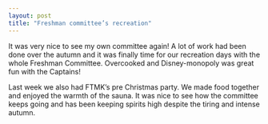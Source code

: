 ```yaml
---
layout: post
title: "Freshman committee’s recreation"
---
```


It was very nice to see my own committee again! A lot of work had been done over the autumn and it was finally time for our recreation days with the whole Freshman Committee. Overcooked and Disney-monopoly was great fun with the Captains! 

Last week we also had FTMK’s pre Christmas party. We made food together and enjoyed the warmth of the sauna. It was nice to see how the committee keeps going and has been keeping spirits high despite the tiring and intense autumn. 

